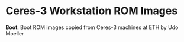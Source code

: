 # Ceres-3 Workstation ROM Images

**Boot**: Boot ROM images copied from Ceres-3 machines at ETH by Udo Moeller
